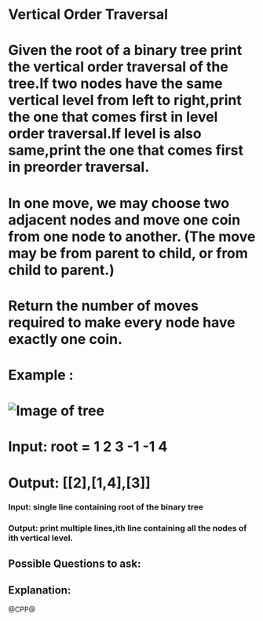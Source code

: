 # Vertical Order Traversal
# Given the root of a binary tree print the vertical order traversal of the tree.If two nodes have the same vertical level from left to right,print the one that comes first in level order traversal.If level is also same,print the one that comes first in preorder traversal.
# In one move, we may choose two adjacent nodes and move one coin from one node to another.  (The move may be from parent to child, or from child to parent.)
# Return the number of moves required to make every node have exactly one coin.

# Example :
# ![Image of tree](https://imgur.com/FIsIzTK.jpeg)

# Input: root = 1 2 3 -1 -1 4
# Output: [[2],[1,4],[3]]
### Input: single line containing root of the binary tree
### Output: print multiple lines,ith line containing all the nodes of ith vertical level.

## Possible Questions to ask:

## Explanation:

@CPP@
